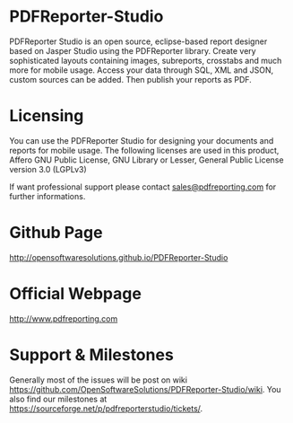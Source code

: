 # PDFReporter-Studio
PDFReporter Studio is an open source, eclipse-based report designer based on Jasper Studio using the PDFReporter library. Create very sophisticated layouts containing images, subreports, crosstabs and much more for mobile usage. Access your data through SQL, XML and JSON, custom sources can be added. Then publish your reports as PDF.

# Licensing
You can use the PDFReporter Studio for designing your documents and reports for mobile usage. The following licenses are used in this product, Affero GNU Public License, GNU Library or Lesser, General Public License version 3.0 (LGPLv3)

If want professional support please contact sales@pdfreporting.com for further informations. 

# Github Page
http://opensoftwaresolutions.github.io/PDFReporter-Studio

# Official Webpage
http://www.pdfreporting.com

# Support & Milestones
Generally most of the issues will be post on wiki https://github.com/OpenSoftwareSolutions/PDFReporter-Studio/wiki.
You also find our milestones at https://sourceforge.net/p/pdfreporterstudio/tickets/.

